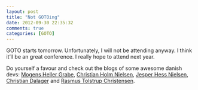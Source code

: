 ```yaml
---
layout: post
title: "Not GOTOing"
date: 2012-09-30 22:35:32
comments: true
categories: [GOTO]
---
```

GOTO starts tomorrow. Unfortunately, I will not be attending anyway. I think it’ll be an great conference. I really hope to attend next year.
  
Do yourself a favour and check out the blogs of some awesome danish devs: [Mogens Heller Grabe](http://mookid.dk/oncode/), [Christian Holm Nielsen](http://blog.dotnetnerd.dk/), [Jesper Hess Nielsen](http://blog.graffen.dk/), [Christian Dalager](http://dalager.com/blog/) and [Rasmus Tolstrup Christensen](http://bypassion.dk/).
